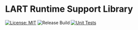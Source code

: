 # LART Runtime Support Library

[![License: MIT](https://img.shields.io/badge/License-MIT-yellow.svg)](https://opensource.org/licenses/MIT)
![Release Build](https://github.com/xlauko/lart-runtime/workflows/C/C++%20CI/badge.svg)
[![Unit Tests](https://travis-ci.com/xlauko/lart-runtime.svg?token=xFVPqiiHBDQzM2ZUCmj6&branch=master)](https://travis-ci.com/xlauko/lart-runtime)
